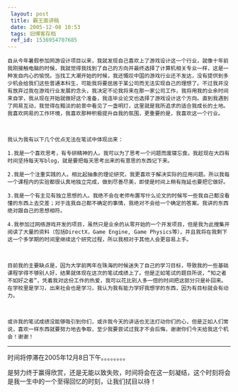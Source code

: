 ```yaml
---
 layout: post
 title: 霸王面讲稿
 date: 2005-12-08 10:53
 tags: 旧博客存档
 ref_id: 1536954707685
---
```

    自从今年暑假参加网游设计项目以来，我就发现自己喜欢上了游戏设计这一个行业，就像十年前我刚接触电脑的时候，我就觉得我找到了自己的方向并最终选择了计算机相关专业一样，这是一种发自内心的愉悦。当找工大潮开始的时候，我还慨叹中国的游戏行业还不发达，没有提供到多少机会给我们这些普通本科生，可能我将要屈居于某公司而无法实现自己的理想了。不过我并没有放弃过我在游戏行业发展的念头，我决定不论我将来在那一家公司工作，我将用我的业余时间来自学，我从现在开始就做好这个准备，我连毕业论文也选择了游戏设计这个方向。直到我遇到了网易互动，我觉得在黯淡的前景中看见了一盏明灯，这里就是我所追求的适合我成长的土地。我喜欢网易的工作环境，我喜欢那种积极提升自我的氛围，更重要的是，我喜欢这一个行业。



    我认为我有以下几个优点无法在笔试中体现出来：

    1.我是一个喜欢思考，有专研精神的人。我可以为了思考一个问题而废寝忘食。我趁现在大四有时间坚持每天写blog，就是要把每天思考出来的有意思的东西记下来。

    2.我是一个注重实践的人。相比起抽象的理论研究，我更喜欢于解决实际的应用问题。所以我每一个课程内的实验都很认真地独立完成，做到尽善尽美，即使是时间上稍有拖延也要把它做好。

    3.我是一个有主见有独立思想的人。我绝不会在老师布置写什么论文的时候写一些我自己都没看懂的东西上去交差；对于连我自己都不确定的事情，我绝对不会给一个确定的答案。我讲的东西绝对跟自己的思想相符。

    4.我参加过网络游戏开发的项目，虽然只是业余的从零开始的一个开发项目，但是我为此搜集并阅读了大量的资料（包括DirectX，Game Engine, Game Physics等），并且我将在我剩下这一个多学期的时间里继续这个研究过程，所以我相对于其他人会更容易上手。



    目前我的主要缺点是，因为大学前两年在珠海的时候迷失了自己的学习目标，导致我的一些基础课程学得不够别人好，结果就体现在这次的笔试成绩上了。但是正如笔试的题目所说，“知之者不如好之者”，凭着我对这份工作的热爱，我可以花比别人多一倍的时间把这部分只是补回来。在学校里是学习，出来社会也是学习，我认为我有能力学好我想学的东西，因为有目标就会有动力。



    或许我的笔试成绩没能够吸引到你们，或许我今天的讲话也无法打动你们的心，但是正如人们常说，喜欢一样东西就要努力地去争取，至少我要尝试过我才不会后悔，谢谢你们今天给我这个机会！谢谢！



* * *

时间将停滞在2005年12月8日下午。。。。。。。。

是努力终于赢得欣赏，还是无能以致失败，时间将会在这一刻凝结，这个时刻将会是我一生中的一个至得回忆的时刻，让我们拭目以待！



